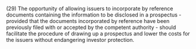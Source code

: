 (29) The opportunity of allowing issuers to incorporate by reference documents containing the information to be disclosed in a prospectus - provided that the documents incorporated by reference have been previously filed with or accepted by the competent authority - should facilitate the procedure of drawing up a prospectus and lower the costs for the issuers without endangering investor protection.